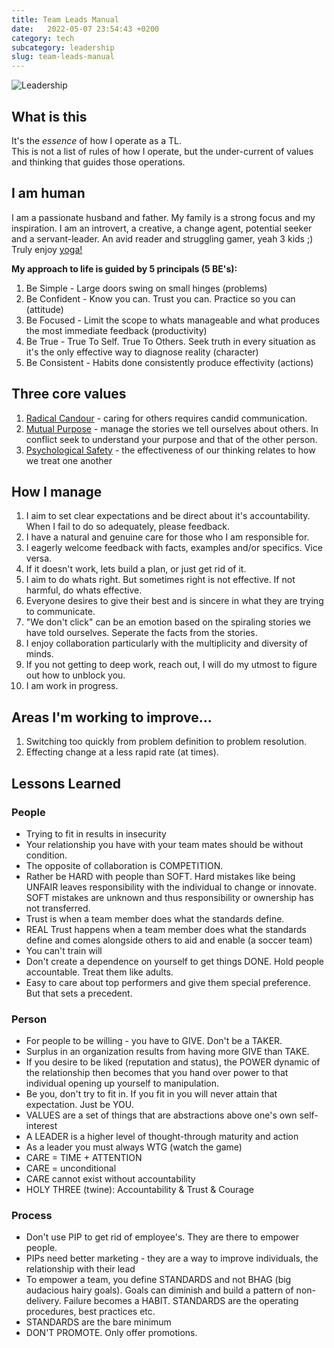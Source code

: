 ```yaml
---
title: Team Leads Manual
date:   2022-05-07 23:54:43 +0200
category: tech
subcategory: leadership
slug: team-leads-manual
---
```


![Leadership](/images/serve.jpg)

## What is this
It's the *essence* of how I operate as a TL.  
This is not a list of rules of how I operate, but the under-current of values and thinking that guides those operations.

## I am human
I am a passionate husband and father. My family is a strong focus and my inspiration.
I am an introvert, a creative, a change agent, potential seeker and a servant-leader.
An avid reader and struggling gamer, yeah 3 kids ;)
Truly enjoy [yoga!](https://www.youtube.com/BeachYoga)

**My approach to life is guided by 5 principals (5 BE's):**
1. Be Simple - Large doors swing on small hinges (problems)
2. Be Confident - Know you can. Trust you can. Practice so you can (attitude)
3. Be Focused - Limit the scope to whats manageable and what produces the most immediate feedback (productivity)
4. Be True - True To Self. True To Others. Seek truth in every situation as it's the only effective way to diagnose reality (character)
5. Be Consistent - Habits done consistently produce effectivity (actions)

## Three core values
1. [Radical Candour](https://www.radicalcandor.com/) - caring for others requires candid communication. 
2. [Mutual Purpose](https://www.amazon.com/Crucial-Conversations-Talking-Stakes-Second/dp/1469266822) - manage the stories we tell ourselves about others. In conflict seek to understand your purpose and that of the other person. 
3. [Psychological Safety](https://www.timetothink.com/book/time-to-think/) - the effectiveness of our thinking relates to how we treat one another

## How I manage
1. I aim to set clear expectations and be direct about it's accountability. When I fail to do so adequately, please feedback.
2. I have a natural and genuine care for those who I am responsible for.
3. I eagerly welcome feedback with facts, examples and/or specifics. Vice versa.
4. If it doesn't work, lets build a plan, or just get rid of it.
5. I aim to do whats right. But sometimes right is not effective. If not harmful, do whats effective.
6. Everyone desires to give their best and is sincere in what they are trying to communicate. 
7. "We don't click" can be an emotion based on the spiraling stories we have told ourselves. Seperate the facts from the stories.
8. I enjoy collaboration particularly with the multiplicity and diversity of minds.
9. If you not getting to deep work, reach out, I will do my utmost to figure out how to unblock you.
10. I am work in progress.

## Areas I'm working to improve...
1. Switching too quickly from problem definition to problem resolution.
2. Effecting change at a less rapid rate (at times).

## Lessons Learned

### People
* Trying to fit in results in insecurity
* Your relationship you have with your team mates should be without condition.
* The opposite of collaboration is COMPETITION.
* Rather be HARD with people than SOFT. Hard mistakes like being UNFAIR leaves responsibility with the individual to change or innovate. SOFT mistakes are unknown and thus responsibility or ownership has not transferred.
* Trust is when a team member does what the standards define.
* REAL Trust happens when a team member does what the standards define and comes alongside others to aid and enable (a soccer team)
* You can't train will
* Don't create a dependence on yourself to get things DONE. Hold people accountable. Treat them like adults.
* Easy to care about top performers and give them special preference. But that sets a precedent.

### Person
* For people to be willing - you have to GIVE. Don't be a TAKER.
* Surplus in an organization results from having more GIVE than TAKE.
* If you desire to be liked (reputation and status), the POWER dynamic of the relationship then becomes that you hand over power to that individual opening up yourself to manipulation.
* Be you, don't try to fit in. If you fit in you will never attain that expectation. Just be YOU.
* VALUES are a set of things that are abstractions above one's own self-interest
* A LEADER is a higher level of thought-through maturity and action
* As a leader you must always WTG (watch the game)
* CARE = TIME + ATTENTION
* CARE = unconditional
* CARE  cannot exist without accountability
* HOLY THREE (twine): Accountability & Trust & Courage

### Process
* Don't use PIP to get rid of employee's. They are there to empower people.
* PIPs need better marketing - they are a way to improve individuals, the relationship with their lead
* To empower a team, you define STANDARDS and not BHAG (big audacious hairy goals). Goals can diminish and build a pattern of non-delivery. Failure becomes a HABIT. STANDARDS are the operating procedures, best practices etc.
* STANDARDS are the bare minimum
* DON'T PROMOTE. Only offer promotions.
